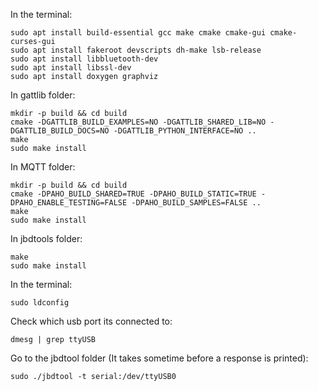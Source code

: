 In the terminal:

    sudo apt install build-essential gcc make cmake cmake-gui cmake-curses-gui
    sudo apt install fakeroot devscripts dh-make lsb-release
    sudo apt install libbluetooth-dev
    sudo apt install libssl-dev
    sudo apt install doxygen graphviz

In gattlib folder:

    mkdir -p build && cd build
    cmake -DGATTLIB_BUILD_EXAMPLES=NO -DGATTLIB_SHARED_LIB=NO -DGATTLIB_BUILD_DOCS=NO -DGATTLIB_PYTHON_INTERFACE=NO ..
    make
    sudo make install

In MQTT folder:

    mkdir -p build && cd build
    cmake -DPAHO_BUILD_SHARED=TRUE -DPAHO_BUILD_STATIC=TRUE -DPAHO_ENABLE_TESTING=FALSE -DPAHO_BUILD_SAMPLES=FALSE ..
    make
    sudo make install

In jbdtools folder:

    make
    sudo make install

In the terminal:

    sudo ldconfig

Check which usb port its connected to:

    dmesg | grep ttyUSB

Go to the jbdtool folder (It takes sometime before a response is printed):

    sudo ./jbdtool -t serial:/dev/ttyUSB0
